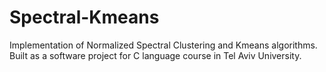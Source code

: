 # Spectral-Kmeans
Implementation of Normalized Spectral Clustering and Kmeans algorithms. Built as a software project for C language course in Tel Aviv University.
